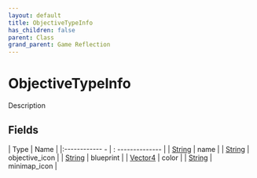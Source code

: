 ```yaml
---
layout: default
title: ObjectiveTypeInfo
has_children: false
parent: Class
grand_parent: Game Reflection
---
```

# ObjectiveTypeInfo
Description 

## Fields
| Type | Name |
|:------------ - | : -------------- |
| [String](game-reflection/components/string.md) | name |
| [String](game-reflection/components/string.md) | objective_icon |
| [String](game-reflection/components/string.md) | blueprint |
| [Vector4](game-reflection/classes/vector4.md) | color |
| [String](game-reflection/components/string.md) | minimap_icon |
